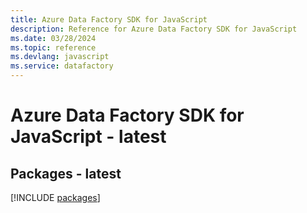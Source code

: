 ```yaml
---
title: Azure Data Factory SDK for JavaScript
description: Reference for Azure Data Factory SDK for JavaScript
ms.date: 03/28/2024
ms.topic: reference
ms.devlang: javascript
ms.service: datafactory
---
```

# Azure Data Factory SDK for JavaScript - latest
## Packages - latest
[!INCLUDE [packages](data-factory-index.md)]